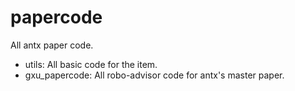 # papercode
All antx paper code.
* utils: All basic code for the item.
* gxu_papercode: All robo-advisor code for antx's master paper.
